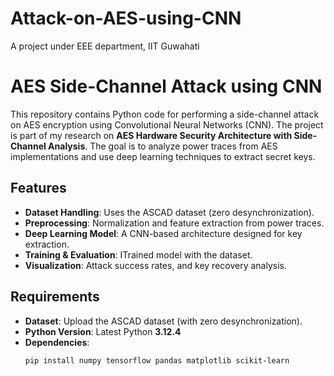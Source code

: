 # Attack-on-AES-using-CNN
A project under EEE department, IIT Guwahati

# AES Side-Channel Attack using CNN  

This repository contains Python code for performing a side-channel attack on AES encryption using Convolutional Neural Networks (CNN). The project is part of my research on **AES Hardware Security Architecture with Side-Channel Analysis**. The goal is to analyze power traces from AES implementations and use deep learning techniques to extract secret keys.  

## **Features**  
- **Dataset Handling**: Uses the ASCAD dataset (zero desynchronization).  
- **Preprocessing**: Normalization and feature extraction from power traces.  
- **Deep Learning Model**: A CNN-based architecture designed for key extraction.  
- **Training & Evaluation**: ITrained model with the dataset. 
- **Visualization**: Attack success rates, and key recovery analysis.  

## **Requirements**  
- **Dataset**: Upload the ASCAD dataset (with zero desynchronization).  
- **Python Version**: Latest Python **3.12.4**  
- **Dependencies**:  
  ```bash
  pip install numpy tensorflow pandas matplotlib scikit-learn
